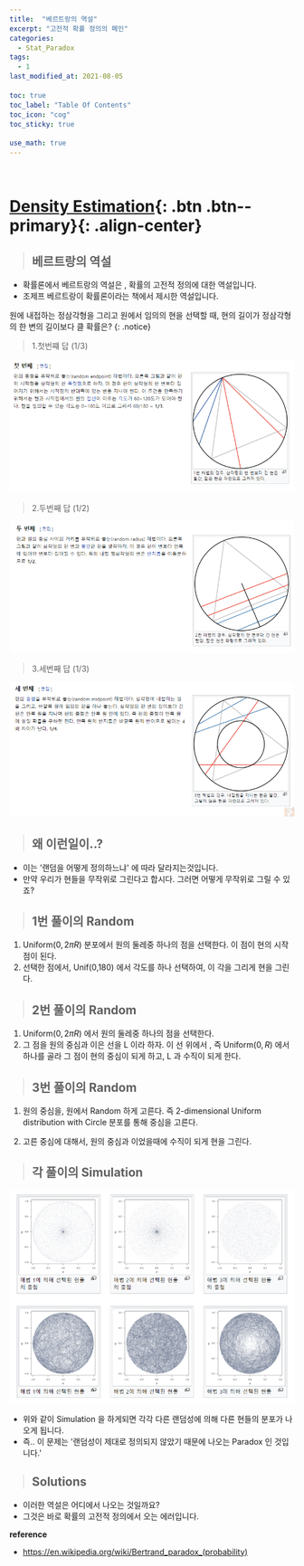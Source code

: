 ```yaml
---
title:  "베르트랑의 역설"
excerpt: "고전적 확률 정의의 폐인"
categories:
  - Stat_Paradox
tags:
  - 1
last_modified_at: 2021-08-05

toc: true
toc_label: "Table Of Contents"
toc_icon: "cog"
toc_sticky: true

use_math: true
---
```


<br>

# [Density Estimation](#link){: .btn .btn--primary}{: .align-center}

> ## 베르트랑의 역설

- 확률론에서 베르트랑의 역설은 , 확률의 고전적 정의에 대한 역설입니다.
- 조제프 베르트랑이 확률론이라는 책에서 제시한 역설입니다.

원에 내접하는 정삼각형을 그리고 원에서 임의의 현을 선택할 때, 현의 길이가 정삼각형의 한 변의 길이보다 클 확률은?
{: .notice}

> 1.첫번쨰 답 (1/3)

![png](/assets/images/Stat/30_1.png)

> 2.두번째 답 (1/2)

![png](/assets/images/Stat/30_2.png)

> 3.세번째 답 (1/3)

![png](/assets/images/Stat/30_3.png)

> ## 왜 이런일이..?

- 이는 '랜덤을 어떻게 정의하느냐' 에 따라 달라지는것입니다. 
- 만약 우리가 현들을 무작위로 그린다고 합시다. 그러면 어떻게 무작위로 그릴 수 있죠? 

> ## 1번 풀이의 Random

1. Uniform($0,2\pi R$) 분포에서 원의 둘레중 하나의 점을 선택한다. 이 점이 현의 시작점이 된다.
2. 선택한 점에서, Unif(0,180) 에서 각도를 하나 선택하여, 이 각을 그리게 현을 그린다.  

> ## 2번 풀이의 Random 

1. Uniform($0,2\pi R$) 에서 원의 둘레중 하나의 점을 선택한다. 
2. 그 점을 원의 중심과 이은 선을 L 이라 하자. 이 선 위에서 , 즉 Uniform($0,R$) 에서 하나를 골라 그 점이 현의 중심이 되게 하고, L 과 수직이 되게 한다.  

> ## 3번 풀이의 Random

1. 원의 중심을, 원에서 Random 하게 고른다. 즉 2-dimensional Uniform distribution with Circle 분포를 통해 중심을 고른다. 

2. 고른 중심에 대해서, 원의 중심과 이었을때에 수직이 되게 현을 그린다. 

> ## 각 풀이의 Simulation

![png](/assets/images/Stat/30_4.png)

- 위와 같이 Simulation 을 하게되면 각각 다른 랜덤성에 의해 다른 현들의 분포가 나오게 됩니다. 
- 즉.. 이 문제는 '랜덤성이 제대로 정의되지 않았기 때문에 나오는 Paradox 인 것입니다.'

> ## Solutions

- 이러한 역설은 어디에서 나오는 것일까요? 
- 그것은 바로 확률의 고전적 정의에서 오는 에러입니다. 

**reference**

- <https://en.wikipedia.org/wiki/Bertrand_paradox_(probability)>

